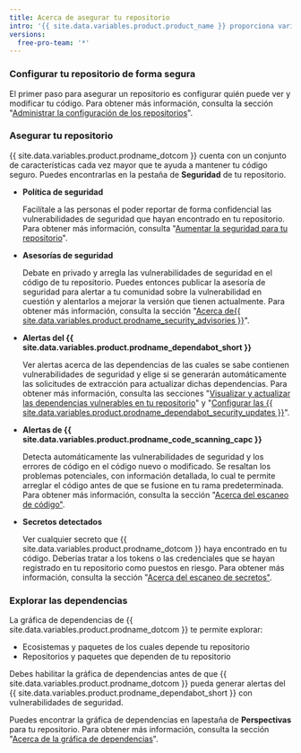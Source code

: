 ```yaml
---
title: Acerca de asegurar tu repositorio
intro: '{{ site.data.variables.product.product_name }} proporciona varias formas para que puedas mantener tu repositorio seguro.'
versions:
  free-pro-team: '*'
---
```


### Configurar tu repositorio de forma segura

El primer paso para asegurar un repositorio es configurar quién puede ver y modificar tu código. Para obtener más información, consulta la sección "[Administrar la configuración de los repositorios](/github/administering-a-repository/managing-repository-settings)".

### Asegurar tu repositorio

{{ site.data.variables.product.prodname_dotcom }} cuenta con un conjunto de características cada vez mayor que te ayuda a mantener tu código seguro. Puedes encontrarlas en la pestaña de **Seguridad** de tu repositorio.

- **Política de seguridad**

  Facilítale a las personas el poder reportar de forma confidencial las vulnerabilidades de seguridad que hayan encontrado en tu repositorio. Para obtener más información, consulta "[Aumentar la seguridad para tu repositorio](/github/managing-security-vulnerabilities/adding-a-security-policy-to-your-repository)".

- **Asesorías de seguridad**

  Debate en privado y arregla las vulnerabilidades de seguridad en el código de tu repositorio. Puedes entonces publicar la asesoría de seguridad para alertar a tu comunidad sobre la vulnerabilidad en cuestión y alentarlos a mejorar la versión que tienen actualmente. Para obtener más información, consulta la sección "[Acerca de{{ site.data.variables.product.prodname_security_advisories }}](/github/managing-security-vulnerabilities/about-github-security-advisories)".

- **Alertas del {{ site.data.variables.product.prodname_dependabot_short }}**

  Ver alertas acerca de las dependencias de las cuales se sabe contienen vulnerabilidades de seguridad y elige si se generarán automáticamente las solicitudes de extracción para actualizar dichas dependencias. Para obtener más información, consulta las secciones "[Visualizar y actualizar las dependencias vulnerables en tu repositorio](/github/managing-security-vulnerabilities/viewing-and-updating-vulnerable-dependencies-in-your-repository)" y "[Configurar las {{ site.data.variables.product.prodname_dependabot_security_updates }}](/github/managing-security-vulnerabilities/configuring-github-dependabot-security-updates)".

- **Alertas de {{ site.data.variables.product.prodname_code_scanning_capc }}**

  Detecta automáticamente las vulnerabilidades de seguridad y los errores de código en el código nuevo o modificado. Se resaltan los problemas potenciales, con información detallada, lo cual te permite arreglar el código antes de que se fusione en tu rama predeterminada. Para obtener más información, consulta la sección "[Acerca del escaneo de código"](/github/finding-security-vulnerabilities-and-errors-in-your-code/about-code-scanning).

- **Secretos detectados**

  Ver cualquier secreto que {{ site.data.variables.product.prodname_dotcom }} haya encontrado en tu código. Deberías tratar a los tokens o las credenciales que se hayan registrado en tu repositorio como puestos en riesgo. Para obtener más información, consulta la sección "[Acerca del escaneo de secretos"](/github/administering-a-repository/about-secret-scanning).

### Explorar las dependencias
La gráfica de dependencias de {{ site.data.variables.product.prodname_dotcom }} te permite explorar:

* Ecosistemas y paquetes de los cuales depende tu repositorio
* Repositorios y paquetes que dependen de tu repositorio

Debes habilitar la gráfica de dependencias antes de que {{ site.data.variables.product.prodname_dotcom }} pueda generar alertas del {{ site.data.variables.product.prodname_dependabot_short }} con vulnerabilidades de seguridad.

Puedes encontrar la gráfica de dependencias en lapestaña de **Perspectivas** para tu repositorio. Para obtener más información, consulta la sección "[Acerca de la gráfica de dependencias](/github/visualizing-repository-data-with-graphs/about-the-dependency-graph)".
